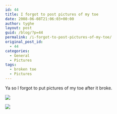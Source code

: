 ```yaml
---
id: 44
title: I forgot to post pictures of my toe
date: 2008-06-08T21:06:03+00:00
author: tyghe
layout: post
guid: /blog/?p=44
permalink: /i-forgot-to-post-pictures-of-my-toe/
original_post_id:
  - 44
categories:
  - General
  - Pictures
tags:
  - broken toe
  - Pictures
---
```

Ya so I forgot to put pictures of my toe after it broke.

[![](http://lh6.ggpht.com/vallardt/SEycY95eYlI/AAAAAAAAAVc/VfOwzF8JLFg/s144/IMGP5266.JPG)](http://picasaweb.google.com/vallardt/Random/photo#5209710821707244114)

[![](http://lh5.ggpht.com/vallardt/SEycZpoC7wI/AAAAAAAAAVk/uwNagkhGj4c/s144/IMGP5267.JPG)](http://picasaweb.google.com/vallardt/Random/photo#5209710833445302018)
